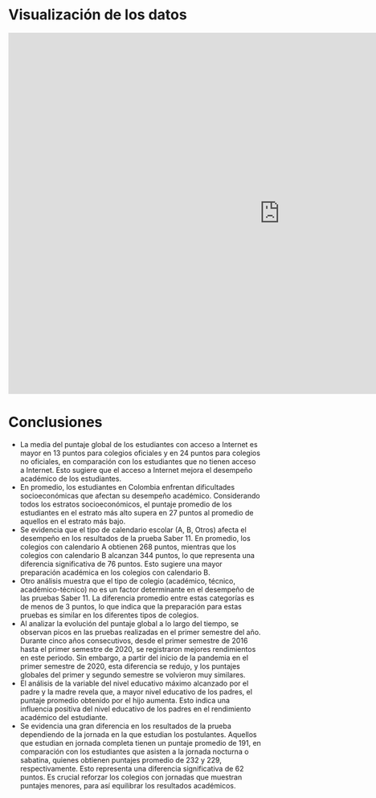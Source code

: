 # Visualización de los datos

<iframe title="trabajo_grupal_bigdataseb" width="1080" height="720" src="https://app.powerbi.com/view?r=eyJrIjoiOWE2NDU4NGQtMzgwYS00YzUxLTlhYTYtZTlkYjFhMjIxM2I1IiwidCI6ImFjYTUxNjMxLTAwZmUtNDkwZC05MWFiLTE2M2VmODcyNjBlZSIsImMiOjR9" frameborder="0" allowFullScreen="true"></iframe>

# Conclusiones

- La media del puntaje global de los estudiantes con acceso a Internet es mayor en 13 puntos para colegios oficiales y en 24 puntos para colegios no oficiales, en comparación con los estudiantes que no tienen acceso a Internet. Esto sugiere que el acceso a Internet mejora el desempeño académico de los estudiantes.
- En promedio, los estudiantes en Colombia enfrentan dificultades socioeconómicas que afectan su desempeño académico. Considerando todos los estratos socioeconómicos, el puntaje promedio de los estudiantes en el estrato más alto supera en 27 puntos al promedio de aquellos en el estrato más bajo.
- Se evidencia que el tipo de calendario escolar (A, B, Otros) afecta el desempeño en los resultados de la prueba Saber 11. En promedio, los colegios con calendario A obtienen 268 puntos, mientras que los colegios con calendario B alcanzan 344 puntos, lo que representa una diferencia significativa de 76 puntos. Esto sugiere una mayor preparación académica en los colegios con calendario B.
- Otro análisis muestra que el tipo de colegio (académico, técnico, académico-técnico) no es un factor determinante en el desempeño de las pruebas Saber 11. La diferencia promedio entre estas categorías es de menos de 3 puntos, lo que indica que la preparación para estas pruebas es similar en los diferentes tipos de colegios.
- Al analizar la evolución del puntaje global a lo largo del tiempo, se observan picos en las pruebas realizadas en el primer semestre del año. Durante cinco años consecutivos, desde el primer semestre de 2016 hasta el primer semestre de 2020, se registraron mejores rendimientos en este periodo. Sin embargo, a partir del inicio de la pandemia en el primer semestre de 2020, esta diferencia se redujo, y los puntajes globales del primer y segundo semestre se volvieron muy similares.
- El análisis de la variable del nivel educativo máximo alcanzado por el padre y la madre revela que, a mayor nivel educativo de los padres, el puntaje promedio obtenido por el hijo aumenta. Esto indica una influencia positiva del nivel educativo de los padres en el rendimiento académico del estudiante.
- Se evidencia una gran diferencia en los resultados de la prueba dependiendo de la jornada en la que estudian los postulantes. Aquellos que estudian en jornada completa tienen un puntaje promedio de 191, en comparación con los estudiantes que asisten a la jornada nocturna o sabatina, quienes obtienen puntajes promedio de 232 y 229, respectivamente. Esto representa una diferencia significativa de 62 puntos. Es crucial reforzar los colegios con jornadas que muestran puntajes menores, para así equilibrar los resultados académicos.
